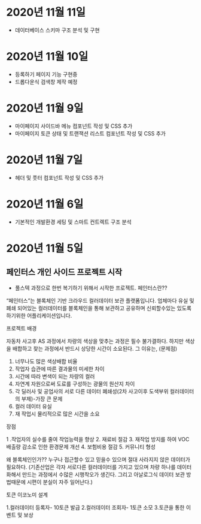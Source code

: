 # 2020년 11월 11일
- 데이터베이스 스키마 구조 분석 및 구현

# 2020년 11월 10일
- 등록하기 페이지 기능 구현중
- 드롭다운식 검색창 제작 예정

# 2020년 11월 9일
- 마이페이지 사이드바 메뉴 컴포넌트 작성 및 CSS 추가
- 마이페이지 토큰 상태 및 트랜잭션 리스트 컴포넌트 작성 및 CSS 추가

# 2020년 11월 7일
- 헤더 및 풋터 컴포넌트 작성 및 CSS 추가

# 2020년 11월 6일
- 기본적인 개발환경 세팅 및 스마트 컨트렉트 구조 분석

# 2020년 11월 5일
## 페인터스 개인 사이드 프로젝트 시작
- 풀스텍 과정으로 한번 복기하기 위해서 시작한 프로젝트.
페인터스란??

“페인터스”는 블록체인 기반 크라우드 컬러데이터 보관 플랫폼입니다. 업체마다 유실 및 폐쇄 되어있는 컬러데이터를 블록체인을 통해 보관하고 공유하며 신뢰할수있는 있도록 하기위한 어플리케이션입니다.

프로젝트 배경

자동차 사고후 AS 과정에서 차량의 색상을 맞추는 과정은 필수 불가결하다. 하지만 색상을 배합하고 찾는 과정에서 반드시 상당한 시간이 소요된다.
그 이유는, (문제점)
1. 너무나도 많은 색상배합 비율
2. 작업자 습관에 따른 결과물의 미세한 차이
3. 시간에 따라 변색이 되는 차량의 컬러
4. 자연계 자원으로써 도료를 구성하는 광물의 원산지 차이
5. 각 딜러사 및 공업사의 서로 다른 데이터 폐쇄성(2차 사고이후 도색부위 컬러데이터의 부제)-가장 큰 문제
6. 컬러 데이터 유실
7. 재 작업시 물리적으로 많은 시간을 소요

장점

1 .작업자의 실수를 줄여 작업능력을 향상
2. 재료비 절감
3. 재작업 방지를 하여 VOC 배출량 감소로 인한 환경문제 개선 4. 보험비용 절감
5. 커뮤니티 형성

왜 블록체인인가??
누구나 접근할수 있고 믿을수 있으며 절대 사라지지 않은 데이터가 필요하다. (기존산업은 각자 서로다른 컬러데이터를 가지고 있으며 차량 하나를 데이터화해서 만드는 과정에서 수많은 시행착오가 생긴다. 그리고 아날로그식 데이터 보관 방법때문에 시편이 분실이 자주 일어난다.)



토큰 이코노미 설계

1.컬러데이터 등록자- 10토큰 발급
2.컬러데이터 조회자- 1토큰 소모
3.토큰을 통한 이벤트 및 보상